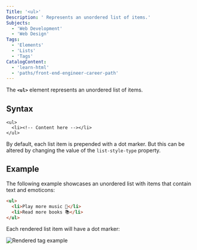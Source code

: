 ```yaml
---
Title: '<ul>'
Description: ' Represents an unordered list of items.'
Subjects:
  - 'Web Development'
  - 'Web Design'
Tags:
  - 'Elements'
  - 'Lists'
  - 'Tags'
CatalogContent:
  - 'learn-html'
  - 'paths/front-end-engineer-career-path'
---
```


The **`<ul>`** element represents an unordered list of items.

## Syntax

```pseudo
<ul>
  <li><!-- Content here --></li>
</ul>
```

By default, each list item is prepended with a dot marker. But this can be altered by changing the value of the `list-style-type` property.

## Example

The following example showcases an unordered list with items that contain text and emoticons:

```html
<ul>
  <li>Play more music 🎸</li>
  <li>Read more books 📚</li>
</ul>
```

Each rendered list item will have a dot marker:

![Rendered <ul> tag example](https://raw.githubusercontent.com/Codecademy/docs/main/media/ul-tag-example.png)
